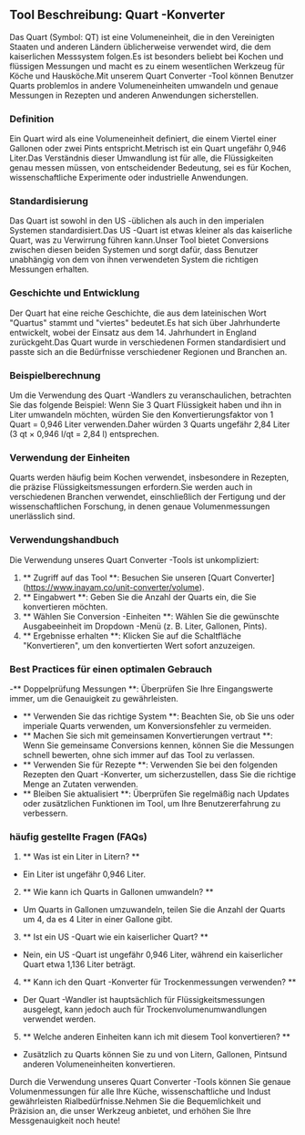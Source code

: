 ## Tool Beschreibung: Quart -Konverter

Das Quart (Symbol: QT) ist eine Volumeneinheit, die in den Vereinigten Staaten und anderen Ländern üblicherweise verwendet wird, die dem kaiserlichen Messsystem folgen.Es ist besonders beliebt bei Kochen und flüssigen Messungen und macht es zu einem wesentlichen Werkzeug für Köche und Hausköche.Mit unserem Quart Converter -Tool können Benutzer Quarts problemlos in andere Volumeneinheiten umwandeln und genaue Messungen in Rezepten und anderen Anwendungen sicherstellen.

### Definition

Ein Quart wird als eine Volumeneinheit definiert, die einem Viertel einer Gallonen oder zwei Pints ​​entspricht.Metrisch ist ein Quart ungefähr 0,946 Liter.Das Verständnis dieser Umwandlung ist für alle, die Flüssigkeiten genau messen müssen, von entscheidender Bedeutung, sei es für Kochen, wissenschaftliche Experimente oder industrielle Anwendungen.

### Standardisierung

Das Quart ist sowohl in den US -üblichen als auch in den imperialen Systemen standardisiert.Das US -Quart ist etwas kleiner als das kaiserliche Quart, was zu Verwirrung führen kann.Unser Tool bietet Conversions zwischen diesen beiden Systemen und sorgt dafür, dass Benutzer unabhängig von dem von ihnen verwendeten System die richtigen Messungen erhalten.

### Geschichte und Entwicklung

Der Quart hat eine reiche Geschichte, die aus dem lateinischen Wort "Quartus" stammt und "viertes" bedeutet.Es hat sich über Jahrhunderte entwickelt, wobei der Einsatz aus dem 14. Jahrhundert in England zurückgeht.Das Quart wurde in verschiedenen Formen standardisiert und passte sich an die Bedürfnisse verschiedener Regionen und Branchen an.

### Beispielberechnung

Um die Verwendung des Quart -Wandlers zu veranschaulichen, betrachten Sie das folgende Beispiel: Wenn Sie 3 Quart Flüssigkeit haben und ihn in Liter umwandeln möchten, würden Sie den Konvertierungsfaktor von 1 Quart = 0,946 Liter verwenden.Daher würden 3 Quarts ungefähr 2,84 Liter (3 qt × 0,946 l/qt = 2,84 l) entsprechen.

### Verwendung der Einheiten

Quarts werden häufig beim Kochen verwendet, insbesondere in Rezepten, die präzise Flüssigkeitsmessungen erfordern.Sie werden auch in verschiedenen Branchen verwendet, einschließlich der Fertigung und der wissenschaftlichen Forschung, in denen genaue Volumenmessungen unerlässlich sind.

### Verwendungshandbuch

Die Verwendung unseres Quart Converter -Tools ist unkompliziert:

1. ** Zugriff auf das Tool **: Besuchen Sie unseren [Quart Converter] (https://www.inayam.co/unit-converter/volume).
2. ** Eingabwert **: Geben Sie die Anzahl der Quarts ein, die Sie konvertieren möchten.
3. ** Wählen Sie Conversion -Einheiten **: Wählen Sie die gewünschte Ausgabeeinheit im Dropdown -Menü (z. B. Liter, Gallonen, Pints).
4. ** Ergebnisse erhalten **: Klicken Sie auf die Schaltfläche "Konvertieren", um den konvertierten Wert sofort anzuzeigen.

### Best Practices für einen optimalen Gebrauch

-** Doppelprüfung Messungen **: Überprüfen Sie Ihre Eingangswerte immer, um die Genauigkeit zu gewährleisten.
- ** Verwenden Sie das richtige System **: Beachten Sie, ob Sie uns oder imperiale Quarts verwenden, um Konversionsfehler zu vermeiden.
- ** Machen Sie sich mit gemeinsamen Konvertierungen vertraut **: Wenn Sie gemeinsame Conversions kennen, können Sie die Messungen schnell bewerten, ohne sich immer auf das Tool zu verlassen.
- ** Verwenden Sie für Rezepte **: Verwenden Sie bei den folgenden Rezepten den Quart -Konverter, um sicherzustellen, dass Sie die richtige Menge an Zutaten verwenden.
- ** Bleiben Sie aktualisiert **: Überprüfen Sie regelmäßig nach Updates oder zusätzlichen Funktionen im Tool, um Ihre Benutzererfahrung zu verbessern.

### häufig gestellte Fragen (FAQs)

1. ** Was ist ein Liter in Litern? **
- Ein Liter ist ungefähr 0,946 Liter.

2. ** Wie kann ich Quarts in Gallonen umwandeln? **
- Um Quarts in Gallonen umzuwandeln, teilen Sie die Anzahl der Quarts um 4, da es 4 Liter in einer Gallone gibt.

3. ** Ist ein US -Quart wie ein kaiserlicher Quart? **
- Nein, ein US -Quart ist ungefähr 0,946 Liter, während ein kaiserlicher Quart etwa 1,136 Liter beträgt.

4. ** Kann ich den Quart -Konverter für Trockenmessungen verwenden? **
- Der Quart -Wandler ist hauptsächlich für Flüssigkeitsmessungen ausgelegt, kann jedoch auch für Trockenvolumenumwandlungen verwendet werden.

5. ** Welche anderen Einheiten kann ich mit diesem Tool konvertieren? **
- Zusätzlich zu Quarts können Sie zu und von Litern, Gallonen, Pints ​​und anderen Volumeneinheiten konvertieren.

Durch die Verwendung unseres Quart Converter -Tools können Sie genaue Volumenmessungen für alle Ihre Küche, wissenschaftliche und Indust gewährleisten Rialbedürfnisse.Nehmen Sie die Bequemlichkeit und Präzision an, die unser Werkzeug anbietet, und erhöhen Sie Ihre Messgenauigkeit noch heute!